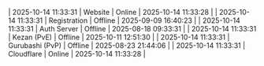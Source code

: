 | 2025-10-14 11:33:31 | Website | Online | 2025-10-14 11:33:28 |
| 2025-10-14 11:33:31 | Registration | Offline | 2025-09-09 16:40:23 |
| 2025-10-14 11:33:31 | Auth Server | Offline | 2025-08-18 09:33:31 |
| 2025-10-14 11:33:31 | Kezan (PvE) | Offline | 2025-10-11 12:51:30 |
| 2025-10-14 11:33:31 | Gurubashi (PvP) | Offline | 2025-08-23 21:44:06 |
| 2025-10-14 11:33:31 | Cloudflare | Online | 2025-10-14 11:33:28 |
